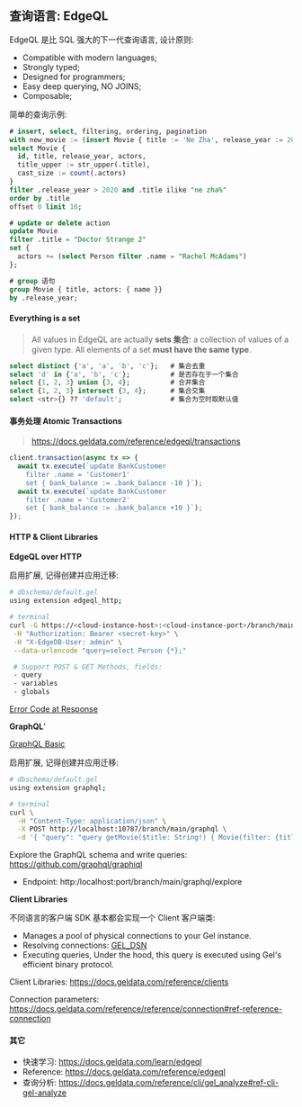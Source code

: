 ## 查询语言: EdgeQL

EdgeQL 是比 SQL 强大的下一代查询语言, 设计原则:
- Compatible with modern languages;
- Strongly typed;
- Designed for programmers;
- Easy deep querying, NO JOINS;
- Composable;

简单的查询示例:

```sql
# insert, select, filtering, ordering, pagination
with new_movie := (insert Movie { title := 'Ne Zha', release_year := 2021 })
select Movie {
  id, title, release_year, actors,
  title_upper := str_upper(.title),
  cast_size := count(.actors)
} 
filter .release_year > 2020 and .title ilike "ne zha%"
order by .title
offset 0 limit 10;

# update or delete action
update Movie
filter .title = "Doctor Strange 2"
set {
  actors += (select Person filter .name = "Rachel McAdams")
};

# group 语句
group Movie { title, actors: { name }}
by .release_year;
```

#### Everything is a set

> All values in EdgeQL are actually **sets 集合**: a collection of values of a given type. All elements of a set **must have the same type**. 

```sql
select distinct {'a', 'a', 'b', 'c'};   # 集合去重
select 'd' in {'a', 'b', 'c'};          # 是否存在于一个集合
select {1, 2, 3} union {3, 4};          # 合并集合
select {1, 2, 3} intersect {3, 4};      # 集合交集
select <str>{} ?? 'default';            # 集合为空时取默认值
```
#### 事务处理 Atomic Transactions

> https://docs.geldata.com/reference/edgeql/transactions

```typescript
client.transaction(async tx => {
  await tx.execute(`update BankCustomer
    filter .name = 'Customer1'
    set { bank_balance := .bank_balance -10 }`);
  await tx.execute(`update BankCustomer
    filter .name = 'Customer2'
    set { bank_balance := .bank_balance +10 }`);
});
```
#### HTTP & Client Libraries

**EdgeQL over HTTP**

启用扩展, 记得创建并应用迁移:
```bash
# dbschema/default.gel
using extension edgeql_http;

# terminal
curl -G https://<cloud-instance-host>:<cloud-instance-port>/branch/main/edgeql \
 -H "Authorization: Bearer <secret-key>" \
 -H "X-EdgeDB-User: admin" \
 --data-urlencode "query=select Person {*};"

 # Support POST & GET Methods, fields:
 - query
 - variables
 - globals
```

[Error Code at Response](https://docs.geldata.com/reference/reference/protocol/errors#ref-protocol-error-codes)

**GraphQL**'

[GraphQL Basic](https://docs.geldata.com/reference/clients/graphql/graphql)

启用扩展, 记得创建并应用迁移:
```bash
# dbschema/default.gel
using extension graphql;

# terminal
curl \
  -H "Content-Type: application/json" \
  -X POST http://localhost:10787/branch/main/graphql \
  -d '{ "query": "query getMovie($title: String!) { Movie(filter: {title:{eq: $title}}) { id title }}", "variables": { "title": "The Batman" }, "globals": {"default::current_user": "04e52807-6835-4eaa-999b-952804ab40a5"}}'
```

Explore the GraphQL schema and write queries: https://github.com/graphql/graphiql

- Endpoint: http:/localhost:port/branch/main/graphql/explore

**Client Libraries**

不同语言的客户端 SDK 基本都会实现一个 Client 客户端类:
- Manages a pool of physical connections to your Gel instance.
- Resolving connections: [GEL_DSN](https://docs.geldata.com/reference/reference/dsn#ref-dsn)
- Executing queries, Under the hood, this query is executed using Gel's efficient binary protocol.

Client Libraries: https://docs.geldata.com/reference/clients

Connection parameters: https://docs.geldata.com/reference/reference/connection#ref-reference-connection

#### 其它

- 快速学习: https://docs.geldata.com/learn/edgeql
- Reference: https://docs.geldata.com/reference/edgeql
- 查询分析: https://docs.geldata.com/reference/cli/gel_analyze#ref-cli-gel-analyze
